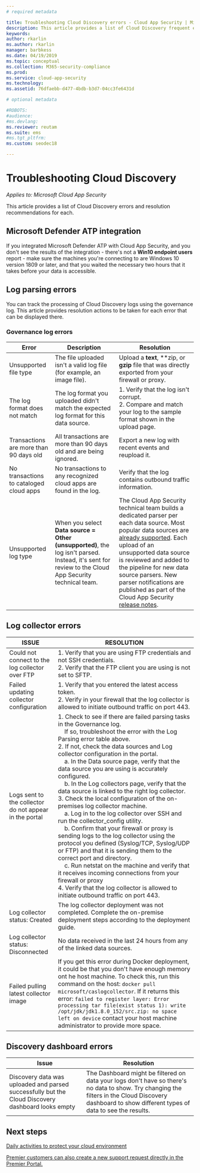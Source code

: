 ```yaml
---
# required metadata

title: Troubleshooting Cloud Discovery errors - Cloud App Security | Microsoft Docs
description: This article provides a list of Cloud Discovery frequent errors and resolution recommendations for each.
keywords:
author: rkarlin
ms.author: rkarlin
manager: barbkess
ms.date: 04/19/2019
ms.topic: conceptual
ms.collection: M365-security-compliance
ms.prod:
ms.service: cloud-app-security
ms.technology:
ms.assetid: 76dfaebb-d477-4bdb-b3d7-04cc3fe6431d

# optional metadata

#ROBOTS:
#audience:
#ms.devlang:
ms.reviewer: reutam
ms.suite: ems
#ms.tgt_pltfrm:
ms.custom: seodec18

---
```

# Troubleshooting Cloud Discovery

*Applies to: Microsoft Cloud App Security*

This article provides a list of Cloud Discovery errors and resolution recommendations for each.

## Microsoft Defender ATP integration

If you integrated Microsoft Defender ATP with Cloud App Security, and you don't see the results of the integration - there's not a **Win10 endpoint users** report - make sure the machines you're connecting to are Windows 10 version 1809 or later, and that you waited the necessary two hours that it takes before your data is accessible.


## Log parsing errors

You can track the processing of Cloud Discovery logs using the governance log. This article provides resolution actions to be taken for each error that can be displayed there.

### Governance log errors

|Error|Description|Resolution|
|----|----|----|
|Unsupported file type|The file uploaded isn't a valid log file (for example, an image file).|Upload a **text**, **zip, or **gzip** file that was directly exported from your firewall or proxy.|
|The log format does not match|The log format you uploaded didn't match the expected log format for this data source.|1. Verify that the log isn't corrupt. <br /> 2. Compare and match your log to the sample format shown in the upload page.|
|Transactions are more than 90 days old|All transactions are more than 90 days old and are being ignored.|Export a new log with recent events and reupload it.|
|No transactions to cataloged cloud apps|No transactions to any recognized cloud apps are found in the log.|Verify that the log contains outbound traffic information.|
|Unsupported log type|When you select **Data source = Other (unsupported)**, the log isn't parsed. Instead, it's sent for review to the Cloud App Security technical team.|The Cloud App Security technical team builds a dedicated parser per each data source. Most popular data sources are [already supported](set-up-cloud-discovery.md). Each upload of an unsupported data source is reviewed and added to the pipeline for new data source parsers. New parser notifications are published as part of the Cloud App Security [release notes](release-notes.md).|

## Log collector errors

|ISSUE | RESOLUTION |
|--------|--|
|Could not connect to the log collector over FTP| 1. Verify that you are using FTP credentials and not SSH credentials. <br />2. Verify that the FTP client you are using is not set to SFTP.  |
|Failed updating collector configuration | 1. Verify that you entered the latest access token. <br />2. Verify in your firewall that the log collector is allowed to initiate outbound traffic on port 443.|
|Logs sent to the collector do not appear in the portal | 1.  Check to see if there are failed parsing tasks in the Governance log.  <br />  &nbsp;&nbsp;&nbsp;&nbsp;If so, troubleshoot the error with the Log Parsing error table above.<br /> 2. If not, check the data sources and Log collector configuration in the portal. <br /> &nbsp;&nbsp;&nbsp;&nbsp;a. In the Data source page, verify that the data source you are using is accurately configured. <br />&nbsp;&nbsp;&nbsp;&nbsp;b. In the Log collectors page, verify that the data source is linked to the right log collector. <br /> 3. Check the local configuration of the on-premises log collector machine.  <br />&nbsp;&nbsp;&nbsp;&nbsp;a. Log in to the log collector over SSH and run the collector_config utility.<br/>&nbsp;&nbsp;&nbsp;&nbsp;b. Confirm that your firewall or proxy is sending logs to the log collector using the protocol you defined (Syslog/TCP, Syslog/UDP or FTP) and that it is sending them to the correct port and directory.<br /> &nbsp;&nbsp;&nbsp;&nbsp;c. Run netstat on the machine and verify that it receives incoming connections from your firewall or proxy <br /> 4.   Verify that the log collector is allowed to initiate outbound traffic on port 443. |
|Log collector status: Created | The log collector deployment was not completed. Complete the on-premise deployment steps according to the deployment guide.|
|Log collector status: Disconnected | No data received in the last 24 hours from any of the linked data sources. |
|Failed pulling latest collector image| If you get this error during Docker deployment, it could be that you don't have enough memory ont he host machine. To check this, run this command on the host: `docker pull microsoft/caslogcollector`. If it returns this error: `failed to register layer: Error processing tar file(exist status 1): write /opt/jdk/jdk1.8.0_152/src.zip: no space left on device` contact your host machine administrator to provide more space.|

## Discovery dashboard errors

|Issue|Resolution|
|----|----|
|Discovery data was uploaded and parsed successfully but the Cloud Discovery dashboard looks empty|The Dashboard might be filtered on data your logs don't have so there's no data to show. Try changing the filters in the Cloud Discovery dashboard to show different types of data to see the results.|

## Next steps
  
[Daily activities to protect your cloud environment](daily-activities-to-protect-your-cloud-environment.md)   

[Premier customers can also create a new support request directly in the Premier Portal.](https://premier.microsoft.com/)  

